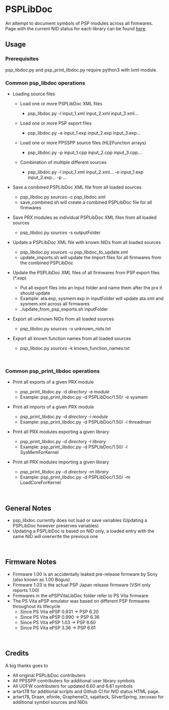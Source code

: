 # PSPLibDoc
An attempt to document symbols of PSP modules across all firmwares.\
Page with the current NID status for each library can be found [here](https://spenon-dev.github.io/PSPLibDoc/).
<br>
 
## Usage
### Prerequisites
psp_libdoc.py and psp_print_libdoc.py require python3 with lxml module.

### Common psp_libdoc operations
 - Loading source files
    - Load one or more PSPLibDoc XML files
        - psp_libdoc.py -l input_1.xml input_2.xml input_3.xml...

    - Load one or more PSP export files
        - psp_libdoc.py -e input_1.exp input_2.exp input_3.exp...

    - Load one or more PPSSPP source files (HLEFunction arrays)
        - psp_libdoc.py -p input_1.cpp input_2.cpp input_3.cpp...

    - Combination of multiple different sources
        - psp_libdoc.py -l input_1.xml input_2.xml... -e input_1.exp input_2.exp... -p ...

 - Save a combined PSPLibDoc XML file from all loaded sources
    - psp_libdoc.py *sources* -c psp_libdoc.xml
    - save_combined.sh will create a combined PSPLibDoc file for all firmwares

 - Save PRX modules as individual PSPLibDoc XML files from all loaded sources
    - psp_libdoc.py *sources* -s outputFolder

 - Update a PSPLibDoc XML file with known NIDs from all loaded sources
    - psp_libdoc.py *sources* -u psp_libdoc_to_update.xml
    - update_imports.sh will update the Import files for all firmwares from the combined PSPLibDoc

 - Update the PSPLibDoc XML files of all firmwares from PSP export files (*.exp)
    - Put all export files into an input folder and name them after the prx it should update
    - Example: ata.exp, sysmem.exp in inputFolder will update ata.xml and sysmem.xml across all firmwares
    - ./update_from_psp_exports.sh inputFolder


 - Export all unknown NIDs from all loaded sources
    - psp_libdoc.py *sources* -o unknown_nids.txt

 - Export all known function names from all loaded sources
    - psp_libdoc.py *sources* -k known_function_names.txt
<br>

### Common psp_print_libdoc operations
 - Print all exports of a given PRX module
    - psp_print_libdoc.py -d *directory* -e *module*
    - Example: psp_print_libdoc.py -d PSPLibDoc/1.50/ -e sysmem

 - Print all imports of a given PRX module
    - psp_print_libdoc.py -d *directory* -i *module*
    - Example: psp_print_libdoc.py -d PSPLibDoc/1.50/ -i threadman

 - Print all PRX modules exporting a given library
    - psp_print_libdoc.py -d *directory* -l *library*
    - Example: psp_print_libdoc.py -d PSPLibDoc/1.50/ -l SysMemForKernel

 - Print all PRX modules importing a given library
    - psp_print_libdoc.py -d *directory* -m *library*
    - Example: psp_print_libdoc.py -d PSPLibDoc/1.50/ -m LoadCoreForKernel
<br>

## General Notes
 - psp_libdoc currently does not load or save variables (Updating a PSPLibDoc however preserves variables)
 - Updating a PSPLibDoc is based on NID only, a loaded entry with the same NID will overwrite the previous one
<br>

## Firmware Notes
 - Firmware 1.00 is an accidentally leaked pre-release firmware by Sony (also known as 1.00 Bogus)
 - Firmware 1.03 is the actual PSP Japan release firmware (VSH only reports 1.00)
 - Firmwares in the ePSPVitaLibDoc folder refer to PS Vita firmware
 - The PS Vita ePSP emulator was based on different PSP firmwares throughout its lifecycle
    - Since PS Vita ePSP 0.931 -> PSP 6.20
    - Since PS Vita ePSP 0.990 -> PSP 6.36
    - Since PS Vita ePSP 1.03 -> PSP 6.60
    - Since PS Vita ePSP 3.36 -> PSP 6.61
<br>

## Credits
A big thanks goes to
 - All original PSPLibDoc contributers
 - All PPSSPP contributers for additional user library symbols
 - All UOFW contributers for updated 6.60 and 6.61 symbols
 - artart78 for additional scripts and Github CI for NID status HTML page.
 - artart78, Draan, efonte, GrapheneCt, sajattack, SilverSpring, zecoxao for additional symbol sources and NIDs
